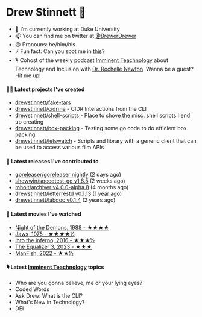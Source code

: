 
# Drew Stinnett 👋

- 🔭 I’m currently working at Duke University
- 📫 You can find me on twitter at [@BrewerDrewer](https://twitter.com/BrewerDrewer)
- 😄 Pronouns: he/him/his
- ⚡ Fun fact: Can you spot me in [this](https://www.youtube.com/watch?v=oL9WnB0qHBA)?
- 🎙 Cohost of the weekly podcast [Imminent Teachnology](https://podcast.imminentteachnology.com/) about Technology and Inclusion with [Dr. Rochelle Newton](https://www.linkedin.com/in/drrochellenewton/). Wanna be a guest? Hit me up!

#### 👨‍💻 Latest projects I've created
- [drewstinnett/fake-tars](https://github.com/drewstinnett/fake-tars)
- [drewstinnett/cidrme](https://github.com/drewstinnett/cidrme) - CIDR Interactions from the CLI
- [drewstinnett/shell-scripts](https://github.com/drewstinnett/shell-scripts) - Place to shove the misc. shell scripts I end up creating
- [drewstinnett/box-packing](https://github.com/drewstinnett/box-packing) - Testing some go code to do efficient box packing
- [drewstinnett/letswatch](https://github.com/drewstinnett/letswatch) - Scripts and library with a generic client that can be used to access various film APIs

#### 🚀 Latest releases I've contributed to
- [goreleaser/goreleaser nightly](https://github.com/goreleaser/goreleaser/releases/tag/nightly) (2 days ago)
- [showwin/speedtest-go v1.6.5](https://github.com/showwin/speedtest-go/releases/tag/v1.6.5) (2 weeks ago)
- [mholt/archiver v4.0.0-alpha.8](https://github.com/mholt/archiver/releases/tag/v4.0.0-alpha.8) (4 months ago)
- [drewstinnett/letterrestd v0.1.13](https://github.com/drewstinnett/letterrestd/releases/tag/v0.1.13) (1 year ago)
- [drewstinnett/labdoc v0.1.4](https://github.com/drewstinnett/labdoc/releases/tag/v0.1.4) (2 years ago)

#### 🍿 Latest movies I've watched
- [Night of the Demons, 1988 - ★★★★](https://letterboxd.com/mondodrew/film/night-of-the-demons/1/)
- [Jaws, 1975 - ★★★★½](https://letterboxd.com/mondodrew/film/jaws/)
- [Into the Inferno, 2016 - ★★★½](https://letterboxd.com/mondodrew/film/into-the-inferno/)
- [The Equalizer 3, 2023 - ★★★](https://letterboxd.com/mondodrew/film/the-equalizer-3/)
- [ManFish, 2022 - ★★½](https://letterboxd.com/mondodrew/film/manfish-2022/)

#### 🎙 Latest [Imminent Teachnology](https://podcast.imminentteachnology.com/) topics
- Who are you gonna believe, me or your lying eyes?
- Coded Words
- Ask Drew: What is the CLI?
- What&#39;s New in Technology?
- DEI
